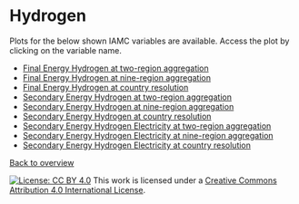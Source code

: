 # Hydrogen
Plots for the below shown IAMC variables are available. Access the plot by clicking on the variable name.
* [Final Energy Hydrogen at two-region aggregation](https://hauhe.github.io/ESMsxIAMs_figs/figs_html/Final-Energy_Hydrogen-Two-Regions.html)
* [Final Energy Hydrogen at nine-region aggregation](https://hauhe.github.io/ESMsxIAMs_figs/figs_html/Final-Energy_Hydrogen-Nine-Regions.html)
* [Final Energy Hydrogen at country resolution](https://hauhe.github.io/ESMsxIAMs_figs/figs_html/Final-Energy_Hydrogen-Countries.html)
* [Secondary Energy Hydrogen at two-region aggregation](https://hauhe.github.io/ESMsxIAMs_figs/figs_html/Secondary-Energy_Hydrogen-Two-Regions.html)
* [Secondary Energy Hydrogen at nine-region aggregation](https://hauhe.github.io/ESMsxIAMs_figs/figs_html/Secondary-Energy_Hydrogen-Nine-Regions.html)
* [Secondary Energy Hydrogen at country resolution](https://hauhe.github.io/ESMsxIAMs_figs/figs_html/Secondary-Energy_Hydrogen-Countries.html)
* [Secondary Energy Hydrogen Electricity at two-region aggregation](https://hauhe.github.io/ESMsxIAMs_figs/figs_html/Secondary-Energy_Hydrogen_Electricity-Two-Regions.html)
* [Secondary Energy Hydrogen Electricity at nine-region aggregation](https://hauhe.github.io/ESMsxIAMs_figs/figs_html/Secondary-Energy_Hydrogen_Electricity-Nine-Regions.html)
* [Secondary Energy Hydrogen Electricity at country resolution](https://hauhe.github.io/ESMsxIAMs_figs/figs_html/Secondary-Energy_Hydrogen_Electricity-Countries.html)

[Back to overview](index.md)


[![License: CC BY 4.0](https://licensebuttons.net/l/by/4.0/80x15.png)](https://creativecommons.org/licenses/by/4.0/)
This work is licensed under a [Creative Commons Attribution 4.0 International License](http://creativecommons.org/licenses/by/4.0/).